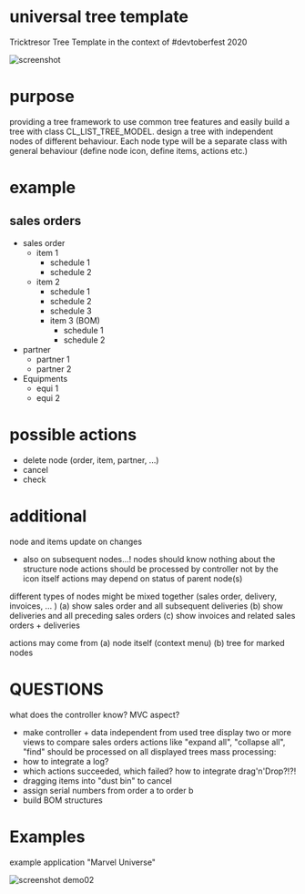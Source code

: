 # universal tree template
Tricktresor Tree Template in the context of #devtoberfest 2020

![screenshot](https://github.com/tricktresor/tree_template/blob/master/img/SNAG-00721.png)

# purpose
providing a tree framework to use common tree features and easily build a tree with class CL_LIST_TREE_MODEL.
design a tree with independent nodes of different behaviour.
Each node type will be a separate class with general behaviour (define node icon, define items, actions etc.)

# example
## sales orders

 - sales order
   - item 1
     - schedule 1
     - schedule 2
   - item 2
     - schedule 1
     - schedule 2
     - schedule 3
     - item 3 (BOM)
       - schedule 1
       - schedule 2
  - partner
    - partner 1
    - partner 2
  - Equipments
    - equi 1
    - equi 2

# possible actions
 - delete node (order, item, partner, ...)
 - cancel
 - check

# additional
 node and items update on changes
 - also on subsequent nodes...!
 nodes should know nothing about the structure
 node actions should be processed by controller not by the icon itself
 actions may depend on status of parent node(s)

 different types of nodes might be mixed together (sales order, delivery, invoices, ... )
 (a) show sales order and all subsequent deliveries
 (b) show deliveries and all preceding sales orders
 (c) show invoices and related sales orders + deliveries


 actions may come from
 (a) node itself (context menu)
 (b) tree for marked nodes

 # QUESTIONS
 what does the controller know?
 MVC aspect?
 - make controller + data independent from used tree
 display two or more views to compare sales orders
 actions like "expand all", "collapse all", "find" should be processed on all displayed trees
 mass processing:
 - how to integrate a log?
 - which actions succeeded, which failed?
 how to integrate drag'n'Drop?!?!
 - dragging items into "dust bin" to cancel
 - assign serial numbers from order a to order b
 - build BOM structures

# Examples

example application "Marvel Universe"

![screenshot demo02](https://github.com/tricktresor/tree_template/blob/master/img/SNAG-00729.png)
